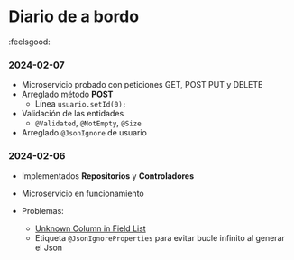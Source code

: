 # Diario de a bordo

:feelsgood:


### 2024-02-07

- Microservicio probado con peticiones GET, POST PUT y DELETE
- Arreglado método **POST**
    - Línea `usuario.setId(0);`
- Validación de las entidades
    - `@Validated`, `@NotEmpty`, `@Size`
- Arreglado `@JsonIgnore` de usuario

### 2024-02-06

- Implementados **Repositorios** y **Controladores**
- Microservicio en funcionamiento

- Problemas: 
    - [Unknown Column in Field List](https://stackoverflow.com/questions/50567041/spring-boot-jpa-unknown-column-in-field-list)
    - Etiqueta `@JsonIgnoreProperties` para evitar bucle infinito al generar el Json
